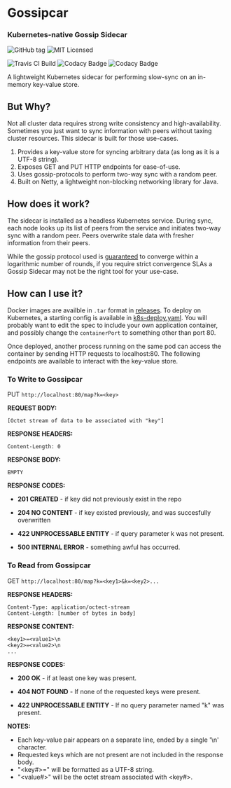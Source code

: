 # Gossipcar
### Kubernetes-native Gossip Sidecar

![GitHub tag](https://img.shields.io/github/tag/niftysoft/k8s-gossipcar.svg)
![MIT Licensed](https://img.shields.io/badge/license-MIT-blue.svg)

![Travis CI Build](https://travis-ci.org/NiftySoft/k8s-gossip-sidecar.svg?branch=master)
![Codacy Badge](https://api.codacy.com/project/badge/Grade/090f054b569a4074864f3a9e260850b8)
![Codacy Badge](https://api.codacy.com/project/badge/Coverage/090f054b569a4074864f3a9e260850b8)




A lightweight Kubernetes sidecar for performing slow-sync on an in-memory key-value
store.

## But Why?

Not all cluster data requires strong write consistency and high-availability. Sometimes you
just want to sync information with peers without taxing cluster resources. This sidecar is
built for those use-cases.

1. Provides a key-value store for syncing arbitrary data (as long as it is a UTF-8 string).
1. Exposes GET and PUT HTTP endpoints for ease-of-use.
1. Uses gossip-protocols to perform two-way sync with a random peer.
1. Built on Netty, a lightweight non-blocking networking library for Java.

## How does it work?

The sidecar is installed as a headless Kubernetes service. During sync, each node looks up
its list of peers from the service and initiates two-way sync with a random peer. Peers 
overwrite stale data with fresher information from their peers.

While the gossip protocol used is [guaranteed](http://disi.unitn.it/~montreso/ds/papers/montresor17.pdf) 
to converge within a logarithmic number of rounds, if you require strict convergence SLAs
a Gossip Sidecar may not be the right tool for your use-case.

## How can I use it?

Docker images are availble in `.tar` format in [releases](https://github.com/NiftySoft/k8s-gossipcar/releases). 
To deploy on Kubernetes, a starting config is available in [k8s-deploy.yaml](https://github.com/NiftySoft/k8s-gossipcar/blob/master/k8s-deploy.yaml). 
You will probably want to edit the spec to include your own application container, and possibly change 
the `containerPort` to something other than port 80.

Once deployed, another process running on the same pod can access the container by sending HTTP requests
to localhost:80. The following endpoints are available to interact with the key-value store.

### To Write to Gossipcar

PUT `http://localhost:80/map?k=<key>`

**REQUEST BODY:**
```
[Octet stream of data to be associated with "key"]
```

**RESPONSE HEADERS:**
```
Content-Length: 0
```

**RESPONSE BODY:**
```
EMPTY
```

**RESPONSE CODES:**
 * **201 CREATED**    - if key did not previously exist in the repo
 * **204 NO CONTENT** - if key existed previously, and was succesfully overwritten
   
 * **422 UNPROCESSABLE ENTITY** - if query parameter k was not present.
   
 * **500 INTERNAL ERROR** - something awful has occurred.


### To Read from Gossipcar

GET `http://localhost:80/map?k=<key1>&k=<key2>...`

**RESPONSE HEADERS:**
```
Content-Type: application/octect-stream
Content-Length: [number of bytes in body]
```

**RESPONSE CONTENT:**
```
<key1>=<value1>\n
<key2>=<value2>\n
...
```

**RESPONSE CODES:**
 * **200 OK** - if at least one key was present.
   
 * **404 NOT FOUND**            - If none of the requested keys were present.
 * **422 UNPROCESSABLE ENTITY** - If no query parameter named "k" was present.

**NOTES:**
 * Each key-value pair appears on a separate line, ended by a single '\n' character.
 * Requested keys which are not present are not included in the response body.
 * "<key#>=" will be formatted as a UTF-8 string.
 * "<value#>" will be the octet stream associated with <key#>.
